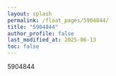 ```yaml
---
layout: splash
permalink: /float_pages/5904844/
title: "5904844"
author_profile: false
last_modified_at: 2025-06-13
toc: false
---
```

 
5904844
